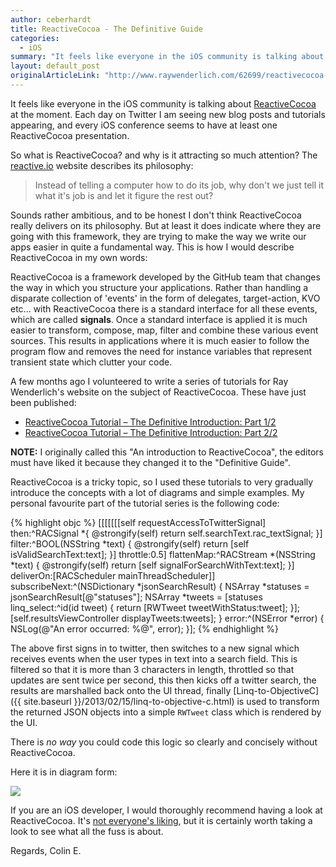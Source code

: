 ```yaml
---
author: ceberhardt
title: ReactiveCocoa - The Definitive Guide
categories:
  - iOS
summary: "It feels like everyone in the iOS community is talking about ReactiveCocoa at the moment. In this blog post I talk briefly about what ReactiveCocoa is and the 'Definitive Guide' which I wrote for raywenderlich.com"
layout: default_post
originalArticleLink: "http://www.raywenderlich.com/62699/reactivecocoa-tutorial-pt1"
---
```


It feels like everyone in the iOS community is talking about [ReactiveCocoa](https://github.com/ReactiveCocoa/ReactiveCocoa) at the moment. Each day on Twitter I am seeing new blog posts and tutorials appearing, and every iOS conference seems to have at least one ReactiveCocoa presentation.

So what is ReactiveCocoa? and why is it attracting so much attention? The [reactive.io](http://reactivecocoa.io/philosophy.html) website describes its philosophy:

> Instead of telling a computer how to do its job, why don't we just tell it what it's job is and let it figure the rest out? 

Sounds rather ambitious, and to be honest I don't think ReactiveCocoa really delivers on its philosophy. But at least it does indicate where they are going with this framework, they are trying to make the way we write our apps easier in quite a fundamental way. This is how I would describe ReactiveCocoa in my own words:

ReactiveCocoa is a framework developed by the GitHub team that changes the way in which you structure your applications. Rather than handling a disparate collection of 'events' in the form of delegates, target-action, KVO etc... with ReactiveCocoa there is a standard interface for all these events, which are called **signals**. Once a standard interface is applied it is much easier to transform, compose, map, filter and combine these various event sources. This results in applications where it is much easier to follow the program flow and removes the need for instance variables that represent transient state which clutter your code.

A few months ago I volunteered to write a series of tutorials for Ray Wenderlich's website on the subject of ReactiveCocoa. These have just been published:

 + [ReactiveCocoa Tutorial – The Definitive Introduction: Part 1/2](http://www.raywenderlich.com/62699/reactivecocoa-tutorial-pt1)
 + [ReactiveCocoa Tutorial – The Definitive Introduction: Part 2/2](http://www.raywenderlich.com/62796/reactivecocoa-tutorial-pt2)

**NOTE:** I originally called this "An introduction to ReactiveCocoa", the editors must have liked it because they changed it to the "Definitive Guide".

ReactiveCocoa is a tricky topic, so I used these tutorials to very gradually introduce the concepts with a lot of diagrams and simple examples. My personal favourite part of the tutorial series is the following code:

{% highlight objc %}
[[[[[[[self requestAccessToTwitterSignal]
  then:^RACSignal *{
    @strongify(self)
    return self.searchText.rac_textSignal;
  }]
  filter:^BOOL(NSString *text) {
    @strongify(self)
    return [self isValidSearchText:text];
  }]
  throttle:0.5]
  flattenMap:^RACStream *(NSString *text) {
    @strongify(self)
    return [self signalForSearchWithText:text];
  }]
  deliverOn:[RACScheduler mainThreadScheduler]]
  subscribeNext:^(NSDictionary *jsonSearchResult) {
    NSArray *statuses = jsonSearchResult[@"statuses"];
    NSArray *tweets = [statuses linq_select:^id(id tweet) {
      return [RWTweet tweetWithStatus:tweet];
    }];
    [self.resultsViewController displayTweets:tweets];
  } error:^(NSError *error) {
    NSLog(@"An error occurred: %@", error);
  }];
{% endhighlight %}

The above first signs in to twitter, then switches to a new signal which receives events when the user types in text into a search field. This is filtered so that it is more than 3 characters in length, throttled so that updates are sent twice per second, this then kicks off a twitter search, the results are marshalled back onto the UI thread, finally [Linq-to-ObjectiveC]({{ site.baseurl }}/2013/02/15/linq-to-objective-c.html) is used to transform the returned JSON objects into a simple `RWTweet` class which is rendered by the UI.

There is *no way* you could code this logic so clearly and concisely without ReactiveCocoa.

Here it is in diagram form:

<img src="{{ site.baseurl }}/ceberhardt/assets/CompletePipeline.png" />

If you are an iOS developer, I would thoroughly recommend having a look at ReactiveCocoa. It's [not everyone's liking](http://inessential.com/2014/03/10/reactivecocoa), but it is certainly worth taking a look to see what all the fuss is about.

Regards, Colin E. 


 



























